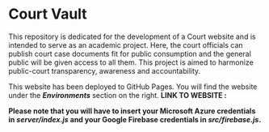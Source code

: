 # Court Vault

This repository is dedicated for the development of a Court website and is intended to serve as an academic project. Here, the court officials can publish court case documents fit for public consumption and the general public will be given access to all them. This project is aimed to harmonize public-court transparency, awareness and accountability.

This website has been deployed to GitHub Pages. You will find the website under the **_Environments_** section on the right. 
**LINK TO WEBSITE :** 

**Please note that you will have to insert your Microsoft Azure credentials in _server/index.js_ and your Google Firebase credentials in _src/firebase.js_.**